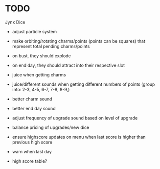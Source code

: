 # TODO

Jynx Dice

- adjust particle system
- make orbiting/rotating charms/points (points can be squares) that represent total pending charms/points
- on bust, they should explode
- on end day, they should attract into their respective slot

- juice when getting charms
- juice/different sounds when getting different numbers of points (group into: 2-3, 4-5, 6-7, 7-8, 8-9,)

- better charm sound
- better end day sound
- adjust frequency of upgrade sound based on level of upgrade

- balance pricing of upgrades/new dice

- ensure highscore updates on menu when last score is higher than previous high score

- warn when last day
- high score table?
